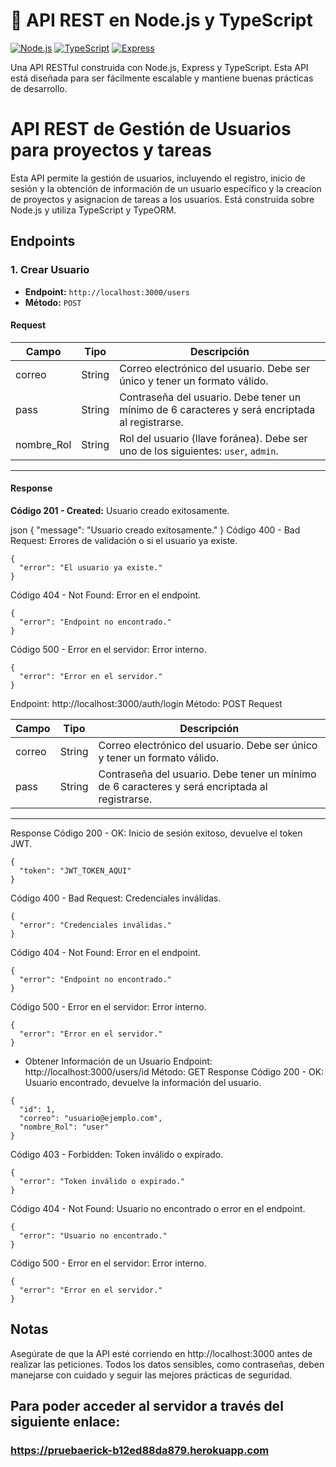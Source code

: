 # 🚀 API REST en Node.js y TypeScript

[![Node.js](https://img.shields.io/badge/Node.js-v16+-green.svg)](https://nodejs.org/) [![TypeScript](https://img.shields.io/badge/TypeScript-v4.7-blue.svg)](https://www.typescriptlang.org/) [![Express](https://img.shields.io/badge/Express-v4.18.1-black.svg)](https://expressjs.com/)

Una API RESTful construida con Node.js, Express y TypeScript. Esta API está diseñada para ser fácilmente escalable y mantiene buenas prácticas de desarrollo.



# API REST de Gestión de Usuarios para proyectos y tareas

Esta API permite la gestión de usuarios, incluyendo el registro, inicio de sesión y la obtención de información de un usuario específico y la creacion de proyectos y asignacion de tareas a los usuarios. Está construida sobre Node.js y utiliza TypeScript y TypeORM.

## Endpoints

### 1. Crear Usuario

- **Endpoint:** `http://localhost:3000/users`
- **Método:** `POST`

#### Request

| Campo       | Tipo   | Descripción                                                                                              |
|-------------|--------|----------------------------------------------------------------------------------------------------------|
| correo      | String | Correo electrónico del usuario. Debe ser único y tener un formato válido.                               |
| pass        | String | Contraseña del usuario. Debe tener un mínimo de 6 caracteres y será encriptada al registrarse.           |
| nombre_Rol  | String | Rol del usuario (llave foránea). Debe ser uno de los siguientes: `user`, `admin`.                       |
----------------------------------------------------------------------------------------------------------------------------------

#### Response

**Código 201 - Created:** Usuario creado exitosamente.
  
json
  {
    "message": "Usuario creado exitosamente."
  }
Código 400 - Bad Request: Errores de validación o si el usuario ya existe.
~~~~
{
  "error": "El usuario ya existe."
}
~~~~
Código 404 - Not Found: Error en el endpoint.
~~~~
{
  "error": "Endpoint no encontrado."
}
~~~~
Código 500 - Error en el servidor: Error interno.
~~~~
{
  "error": "Error en el servidor."
}
~~~~
Endpoint: http://localhost:3000/auth/login
Método: POST
Request

| Campo       | Tipo   | Descripción                                                                                              |
|-------------|--------|----------------------------------------------------------------------------------------------------------|
| correo      | String | Correo electrónico del usuario. Debe ser único y tener un formato válido.                               |
| pass        | String | Contraseña del usuario. Debe tener un mínimo de 6 caracteres y será encriptada al registrarse.           |
----------------------------------------------------------------------------------------------------------------------------------

Response
Código 200 - OK: Inicio de sesión exitoso, devuelve el token JWT.
~~~~
{
  "token": "JWT_TOKEN_AQUI"
}
~~~~
Código 400 - Bad Request: Credenciales inválidas.
~~~~
{
  "error": "Credenciales inválidas."
}
~~~~
Código 404 - Not Found: Error en el endpoint.
~~~~
{
  "error": "Endpoint no encontrado."
}
~~~~
Código 500 - Error en el servidor: Error interno.
~~~~
{
  "error": "Error en el servidor."
}
~~~~
*  Obtener Información de un Usuario
Endpoint: http://localhost:3000/users/id
Método: GET
Response
Código 200 - OK: Usuario encontrado, devuelve la información del usuario.
~~~~
{
  "id": 1,
  "correo": "usuario@ejemplo.com",
  "nombre_Rol": "user"
}
~~~~
Código 403 - Forbidden: Token inválido o expirado.
~~~~
{
  "error": "Token inválido o expirado."
}
~~~~
Código 404 - Not Found: Usuario no encontrado o error en el endpoint.
~~~~
{
  "error": "Usuario no encontrado."
}
~~~~
Código 500 - Error en el servidor: Error interno.
~~~~
{
  "error": "Error en el servidor."
}
~~~~

## Notas

Asegúrate de que la API esté corriendo en http://localhost:3000 antes de realizar las peticiones.
Todos los datos sensibles, como contraseñas, deben manejarse con cuidado y seguir las mejores prácticas de seguridad.







## Para poder acceder al servidor a través del siguiente enlace:

### https://pruebaerick-b12ed88da879.herokuapp.com














